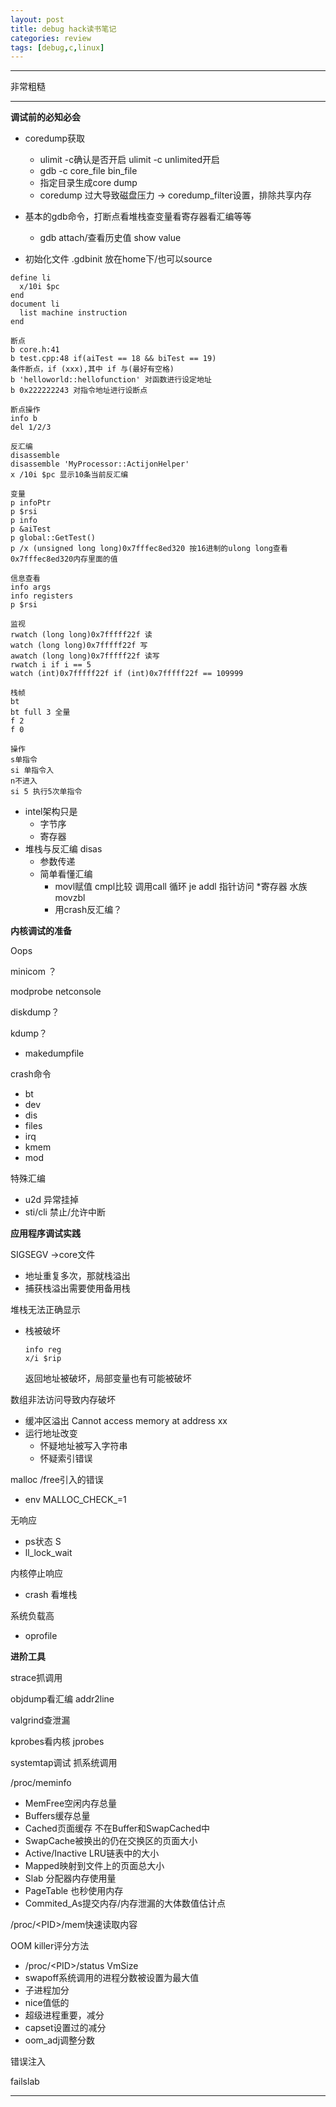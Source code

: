 ```yaml
---
layout: post
title: debug hack读书笔记
categories: review
tags: [debug,c,linux]
---
```

---

非常粗糙



<!-- more -->


---

**调试前的必知必会**

- coredump获取

  - ulimit -c确认是否开启 ulimit -c unlimited开启
  - gdb -c core_file bin_file
  - 指定目录生成core dump
  - coredump 过大导致磁盘压力 -> coredump_filter设置，排除共享内存
- 基本的gdb命令，打断点看堆栈查变量看寄存器看汇编等等

  - gdb attach/查看历史值 show value
- 初始化文件 .gdbinit 放在home下/也可以source

```gdb
define li
  x/10i $pc
end
document li
  list machine instruction
end
```

```gdb
断点
b core.h:41
b test.cpp:48 if(aiTest == 18 && biTest == 19)
条件断点，if (xxx),其中 if 与(最好有空格)
b 'helloworld::hellofunction' 对函数进行设定地址
b 0x222222243 对指令地址进行设断点

断点操作
info b
del 1/2/3

反汇编
disassemble
disassemble 'MyProcessor::ActijonHelper'
x /10i $pc 显示10条当前反汇编

变量
p infoPtr
p $rsi
p info
p &aiTest
p global::GetTest()
p /x (unsigned long long)0x7fffec8ed320 按16进制的ulong long查看0x7fffec8ed320内存里面的值

信息查看
info args
info registers
p $rsi

监视
rwatch (long long)0x7fffff22f 读
watch (long long)0x7fffff22f 写
awatch (long long)0x7fffff22f 读写
rwatch i if i == 5
watch (int)0x7fffff22f if (int)0x7fffff22f == 109999

栈帧
bt
bt full 3 全量
f 2
f 0

操作
s单指令
si 单指令入
n不进入
si 5 执行5次单指令
```

- intel架构只是
  - 字节序
  - 寄存器
- 堆栈与反汇编 disas
  - 参数传递
  - 简单看懂汇编
    - movl赋值 cmpl比较 调用call 循环 je addl 指针访问 *寄存器 水族movzbl
    - 用crash反汇编？

**内核调试的准备**

Oops

minicom ？

modprobe netconsole

diskdump？

kdump？

- makedumpfile

crash命令

- bt
- dev
- dis
- files
- irq
- kmem
- mod

特殊汇编

- u2d 异常挂掉
- sti/cli 禁止/允许中断

**应用程序调试实践**

SIGSEGV ->core文件

- 地址重复多次，那就栈溢出
- 捕获栈溢出需要使用备用栈

堆栈无法正确显示

- 栈被破坏

  ```gdb
  info reg
  x/i $rip
  ```

  返回地址被破坏，局部变量也有可能被破坏

数组非法访问导致内存破坏

- 缓冲区溢出 Cannot access memory at address xx
- 运行地址改变
  - 怀疑地址被写入字符串
  - 怀疑索引错误

malloc /free引入的错误

- env MALLOC_CHECK_=1

无响应

- ps状态 S
- ll_lock_wait

内核停止响应

- crash 看堆栈

系统负载高

- oprofile

**进阶工具**

strace抓调用

objdump看汇编 addr2line

valgrind查泄漏

kprobes看内核 jprobes

systemtap调试 抓系统调用

/proc/meminfo

- MemFree空闲内存总量
- Buffers缓存总量
- Cached页面缓存 不在Buffer和SwapCached中
- SwapCache被换出的仍在交换区的页面大小
- Active/Inactive LRU链表中的大小
- Mapped映射到文件上的页面总大小
- Slab 分配器内存使用量
- PageTable 也秒使用内存
- Commited_As提交内存/内存泄漏的大体数值估计点

/proc/<PID\>/mem快速读取内容

OOM killer评分方法

- /proc/<PID\>/status VmSize
- swapoff系统调用的进程分数被设置为最大值
- 子进程加分
- nice值低的
- 超级进程重要，减分
- capset设置过的减分
- oom_adj调整分数

错误注入

failslab

---
